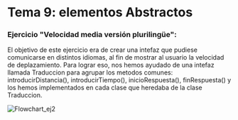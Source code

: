 # Tema 9: elementos Abstractos


### Ejercicio "Velocidad media versión plurilingüe":
El objetivo de este ejercicio era de crear una intefaz que pudiese comunicarse en distintos idiomas, al fin de mostrar al usuario la velocidad de deplazamiento. Para lograr eso, nos hemos ayudado de una intefaz llamada Traduccion para agrupar los metodos comunes: introducirDistancia(), introducirTiempo(), inicioRespuesta(), finRespuesta() y los hemos implementados en cada clase que heredaba de la clase Traduccion.

![Flowchart_ej2](https://user-images.githubusercontent.com/58274468/160654938-75ae0879-ad3e-4127-aa64-d27e42da98b9.png)
